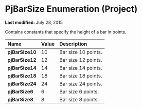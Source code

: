 
# PjBarSize Enumeration (Project)

 **Last modified:** July 28, 2015

Contains constants that specify the height of a bar in points.


|**Name**|**Value**|**Description**|
|:-----|:-----|:-----|
| **pjBarSize10**|10|Bar size 10 points.|
| **pjBarSize12**|12|Bar size 12 points.|
| **pjBarSize14**|14|Bar size 14 points.|
| **pjBarSize18**|18|Bar size 18 points.|
| **pjBarSize24**|24|Bar size 24 points.|
| **pjBarSize6**|6|Bar size 6 points.|
| **pjBarSize8**|8|Bar size 8 points.|
